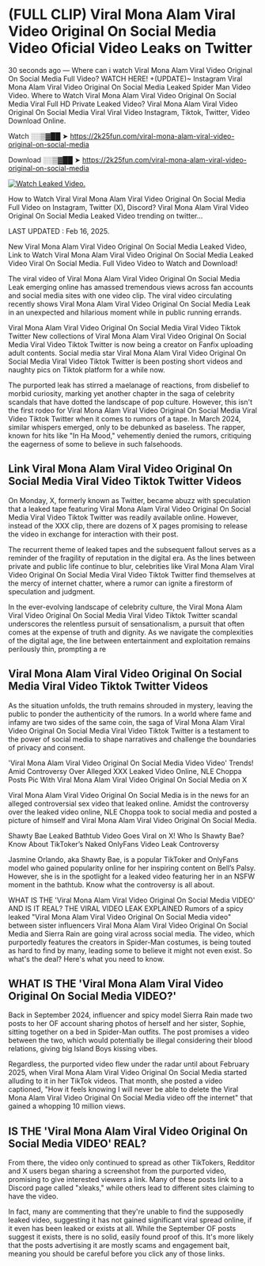 # (FULL CLIP) Viral Mona Alam Viral Video Original On Social Media Video Oficial Video Leaks on Twitter

30 seconds ago — Where can i watch Viral Mona Alam Viral Video Original On Social Media Full Video? WATCH HERE! +(UPDATE)~ Instagram Viral Mona Alam Viral Video Original On Social Media Leaked Spider Man Video Video. Where to Watch Viral Mona Alam Viral Video Original On Social Media Viral Full HD Private Leaked Video? Viral Mona Alam Viral Video Original On Social Media Viral Viral Video Instagram, Tiktok, Twitter, Video Download Online.

Watch ░░▒▓██ ➤ https://2k25fun.com/viral-mona-alam-viral-video-original-on-social-media

Download ░░▒▓██ ➤ https://2k25fun.com/viral-mona-alam-viral-video-original-on-social-media

[![Watch Leaked Video.](https://miro.medium.com/v2/resize:fit:828/format:webp/1*cilzJN44JGOrTw9NJCrNHA.gif "Watch Leaked Video")](https://2k25fun.com/viral-mona-alam-viral-video-original-on-social-media)

How to Watch Viral Viral Mona Alam Viral Video Original On Social Media Full Video on Instagram, Twitter (X), Discord? Viral Mona Alam Viral Video Original On Social Media Leaked Video trending on twitter...

LAST UPDATED : Feb 16, 2025.

New Viral Mona Alam Viral Video Original On Social Media Leaked Video, Link to Watch Viral Mona Alam Viral Video Original On Social Media Leaked Video Viral On Social Media. Full Video Video to Watch and Download!

The viral video of Viral Mona Alam Viral Video Original On Social Media Leak emerging online has amassed tremendous views across fan accounts and social media sites with one video clip. The viral video circulating recently shows Viral Mona Alam Viral Video Original On Social Media Leak in an unexpected and hilarious moment while in public running errands.

Viral Mona Alam Viral Video Original On Social Media Viral Video Tiktok Twitter New collections of Viral Mona Alam Viral Video Original On Social Media Viral Video Tiktok Twitter is now being a creator on Fanfix uploading adult contents. Social media star Viral Mona Alam Viral Video Original On Social Media Viral Video Tiktok Twitter is been posting short videos and naughty pics on Tiktok platform for a while now.

The purported leak has stirred a maelanage of reactions, from disbelief to morbid curiosity, marking yet another chapter in the saga of celebrity scandals that have dotted the landscape of pop culture. However, this isn't the first rodeo for Viral Mona Alam Viral Video Original On Social Media Viral Video Tiktok Twitter when it comes to rumors of a tape. In March 2024, similar whispers emerged, only to be debunked as baseless. The rapper, known for hits like "In Ha Mood," vehemently denied the rumors, critiquing the eagerness of some to believe in such falsehoods.

## Link Viral Mona Alam Viral Video Original On Social Media Viral Video Tiktok Twitter Videos

On Monday, X, formerly known as Twitter, became abuzz with speculation that a leaked tape featuring Viral Mona Alam Viral Video Original On Social Media Viral Video Tiktok Twitter was readily available online. However, instead of the XXX clip, there are dozens of X pages promising to release the video in exchange for interaction with their post.

The recurrent theme of leaked tapes and the subsequent fallout serves as a reminder of the fragility of reputation in the digital era. As the lines between private and public life continue to blur, celebrities like Viral Mona Alam Viral Video Original On Social Media Viral Video Tiktok Twitter find themselves at the mercy of internet chatter, where a rumor can ignite a firestorm of speculation and judgment.

In the ever-evolving landscape of celebrity culture, the Viral Mona Alam Viral Video Original On Social Media Viral Video Tiktok Twitter scandal underscores the relentless pursuit of sensationalism, a pursuit that often comes at the expense of truth and dignity. As we navigate the complexities of the digital age, the line between entertainment and exploitation remains perilously thin, prompting a re

##  Viral Mona Alam Viral Video Original On Social Media Viral Video Tiktok Twitter Videos

As the situation unfolds, the truth remains shrouded in mystery, leaving the public to ponder the authenticity of the rumors. In a world where fame and infamy are two sides of the same coin, the saga of Viral Mona Alam Viral Video Original On Social Media Viral Video Tiktok Twitter is a testament to the power of social media to shape narratives and challenge the boundaries of privacy and consent.

'Viral Mona Alam Viral Video Original On Social Media Video Video' Trends! Amid Controversy Over Alleged XXX Leaked Video Online, NLE Choppa Posts Pic With Viral Mona Alam Viral Video Original On Social Media on X

Viral Mona Alam Viral Video Original On Social Media is in the news for an alleged controversial sex video that leaked online. Amidst the controversy over the leaked video online, NLE Choppa took to social media and posted a picture of himself and Viral Mona Alam Viral Video Original On Social Media.

Shawty Bae Leaked Bathtub Video Goes Viral on X! Who Is Shawty Bae? Know About TikToker’s Naked OnlyFans Video Leak Controversy

Jasmine Orlando, aka Shawty Bae, is a popular TikToker and OnlyFans model who gained popularity online for her inspiring content on Bell’s Palsy. However, she is in the spotlight for a leaked video featuring her in an NSFW moment in the bathtub. Know what the controversy is all about.

WHAT IS THE 'Viral Mona Alam Viral Video Original On Social Media VIDEO' AND IS IT REAL? THE VIRAL VIDEO LEAK EXPLAINED Rumors of a spicy leaked "Viral Mona Alam Viral Video Original On Social Media video" between sister influencers Viral Mona Alam Viral Video Original On Social Media and Sierra Rain are going viral across social media. The video, which purportedly features the creators in Spider-Man costumes, is being touted as hard to find by many, leading some to believe it might not even exist. So what's the deal? Here's what you need to know.

## WHAT IS THE 'Viral Mona Alam Viral Video Original On Social Media VIDEO?'

Back in September 2024, influencer and spicy model Sierra Rain made two posts to her OF account sharing photos of herself and her sister, Sophie, sitting together on a bed in Spider-Man outfits. The post promises a video between the two, which would potentially be illegal considering their blood relations, giving big Island Boys kissing vibes.

Regardless, the purported video flew under the radar until about February 2025, when Viral Mona Alam Viral Video Original On Social Media started alluding to it in her TikTok videos. That month, she posted a video captioned, "How it feels knowing I will never be able to delete the Viral Mona Alam Viral Video Original On Social Media video off the internet" that gained a whopping 10 million views.

## IS THE 'Viral Mona Alam Viral Video Original On Social Media VIDEO' REAL?

From there, the video only continued to spread as other TikTokers, Redditor and X users began sharing a screenshot from the purported video, promising to give interested viewers a link. Many of these posts link to a Discord page called "xleaks," while others lead to different sites claiming to have the video.

In fact, many are commenting that they're unable to find the supposedly leaked video, suggesting it has not gained significant viral spread online, if it even has been leaked or exists at all. While the September OF posts suggest it exists, there is no solid, easily found proof of this. It's more likely that the posts advertising it are mostly scams and engagement bait, meaning you should be careful before you click any of those links.